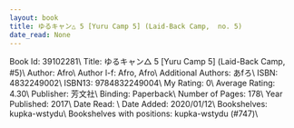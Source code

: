 ```yaml
---
layout: book
title: ゆるキャン△ 5 [Yuru Camp 5] (Laid-Back Camp,  no. 5)
date_read: None
---
```


Book Id: 39102281\ 
Title: ゆるキャン△ 5 [Yuru Camp 5] (Laid-Back Camp, #5)\ 
Author: Afro\ 
Author l-f: Afro, Afro\ 
Additional Authors: あfろ\ 
ISBN: 4832249002\ 
ISBN13: 9784832249004\ 
My Rating: 0\ 
Average Rating: 4.30\ 
Publisher: 芳文社\ 
Binding: Paperback\ 
Number of Pages: 178\ 
Year Published: 2017\ 
Date Read: \ 
Date Added: 2020/01/12\ 
Bookshelves: kupka-wstydu\ 
Bookshelves with positions: kupka-wstydu (#747)\ 

